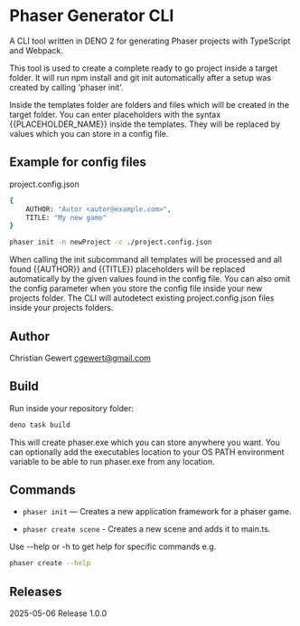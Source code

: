 # Phaser Generator CLI

A CLI tool written in DENO 2 for generating Phaser projects with TypeScript and Webpack.

This tool is used to create a complete ready to go project inside a target folder. It will run npm install and git init automatically after a setup was created by calling 'phaser init'.

Inside the templates folder are folders and files which will be created in the target folder. You can enter placeholders with the syntax {{PLACEHOLDER_NAME}} inside the templates. They will be replaced by values which you can store in a config file.

## Example for config files

project.config.json

```sh
{ 
    AUTHOR: "Autor <autor@example.com>",
    TITLE: "My new game"
}

phaser init -n newProject -c ./project.config.json
```

When calling the init subcommand all templates will be processed and all found {{AUTHOR}} and {{TITLE}} placeholders will be replaced automatically by the given values found in the config file.
You can also omit the config parameter when you store the config file inside your new projects folder. The CLI will autodetect existing project.config.json files inside your projects folders.

## Author

Christian Gewert <cgewert@gmail.com>

## Build

Run inside your repository folder:

```sh
deno task build
```

This will create phaser.exe which you can store anywhere you want. You can optionally add the executables location to your OS PATH environment variable to be able to run phaser.exe from any location.

## Commands

- `phaser init` — Creates a new application framework for a phaser game.

- `phaser create scene` - Creates a new scene and adds it to main.ts.

Use --help or -h to get help for specific commands e.g.

```sh
phaser create --help
```

## Releases

2025-05-06 Release 1.0.0  
